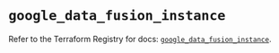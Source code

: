 # `google_data_fusion_instance`

Refer to the Terraform Registry for docs: [`google_data_fusion_instance`](https://registry.terraform.io/providers/hashicorp/google/6.21.0/docs/resources/data_fusion_instance).

